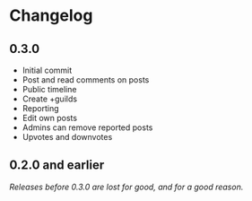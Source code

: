 # Changelog

## 0.3.0

- Initial commit
- Post and read comments on posts
- Public timeline
- Create +guilds
- Reporting
- Edit own posts
- Admins can remove reported posts
- Upvotes and downvotes

## 0.2.0 and earlier

*Releases before 0.3.0 are lost for good, and for a good reason.*

